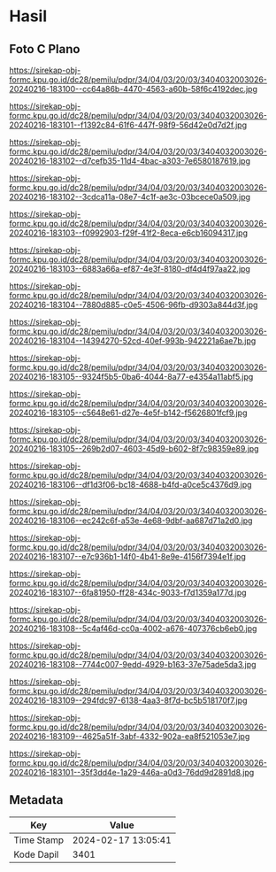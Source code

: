 # Hasil

## Foto C Plano

https://sirekap-obj-formc.kpu.go.id/dc28/pemilu/pdpr/34/04/03/20/03/3404032003026-20240216-183100--cc64a86b-4470-4563-a60b-58f6c4192dec.jpg

https://sirekap-obj-formc.kpu.go.id/dc28/pemilu/pdpr/34/04/03/20/03/3404032003026-20240216-183101--f1392c84-61f6-447f-98f9-56d42e0d7d2f.jpg

https://sirekap-obj-formc.kpu.go.id/dc28/pemilu/pdpr/34/04/03/20/03/3404032003026-20240216-183102--d7cefb35-11d4-4bac-a303-7e6580187619.jpg

https://sirekap-obj-formc.kpu.go.id/dc28/pemilu/pdpr/34/04/03/20/03/3404032003026-20240216-183102--3cdca11a-08e7-4c1f-ae3c-03bcece0a509.jpg

https://sirekap-obj-formc.kpu.go.id/dc28/pemilu/pdpr/34/04/03/20/03/3404032003026-20240216-183103--f0992903-f29f-41f2-8eca-e6cb16094317.jpg

https://sirekap-obj-formc.kpu.go.id/dc28/pemilu/pdpr/34/04/03/20/03/3404032003026-20240216-183103--6883a66a-ef87-4e3f-8180-df4d4f97aa22.jpg

https://sirekap-obj-formc.kpu.go.id/dc28/pemilu/pdpr/34/04/03/20/03/3404032003026-20240216-183104--7880d885-c0e5-4506-96fb-d9303a844d3f.jpg

https://sirekap-obj-formc.kpu.go.id/dc28/pemilu/pdpr/34/04/03/20/03/3404032003026-20240216-183104--14394270-52cd-40ef-993b-942221a6ae7b.jpg

https://sirekap-obj-formc.kpu.go.id/dc28/pemilu/pdpr/34/04/03/20/03/3404032003026-20240216-183105--9324f5b5-0ba6-4044-8a77-e4354a11abf5.jpg

https://sirekap-obj-formc.kpu.go.id/dc28/pemilu/pdpr/34/04/03/20/03/3404032003026-20240216-183105--c5648e61-d27e-4e5f-b142-f5626801fcf9.jpg

https://sirekap-obj-formc.kpu.go.id/dc28/pemilu/pdpr/34/04/03/20/03/3404032003026-20240216-183105--269b2d07-4603-45d9-b602-8f7c98359e89.jpg

https://sirekap-obj-formc.kpu.go.id/dc28/pemilu/pdpr/34/04/03/20/03/3404032003026-20240216-183106--df1d3f06-bc18-4688-b4fd-a0ce5c4376d9.jpg

https://sirekap-obj-formc.kpu.go.id/dc28/pemilu/pdpr/34/04/03/20/03/3404032003026-20240216-183106--ec242c6f-a53e-4e68-9dbf-aa687d71a2d0.jpg

https://sirekap-obj-formc.kpu.go.id/dc28/pemilu/pdpr/34/04/03/20/03/3404032003026-20240216-183107--e7c936b1-14f0-4b41-8e9e-4156f7394e1f.jpg

https://sirekap-obj-formc.kpu.go.id/dc28/pemilu/pdpr/34/04/03/20/03/3404032003026-20240216-183107--6fa81950-ff28-434c-9033-f7d1359a177d.jpg

https://sirekap-obj-formc.kpu.go.id/dc28/pemilu/pdpr/34/04/03/20/03/3404032003026-20240216-183108--5c4af46d-cc0a-4002-a676-407376cb6eb0.jpg

https://sirekap-obj-formc.kpu.go.id/dc28/pemilu/pdpr/34/04/03/20/03/3404032003026-20240216-183108--7744c007-9edd-4929-b163-37e75ade5da3.jpg

https://sirekap-obj-formc.kpu.go.id/dc28/pemilu/pdpr/34/04/03/20/03/3404032003026-20240216-183109--294fdc97-6138-4aa3-8f7d-bc5b518170f7.jpg

https://sirekap-obj-formc.kpu.go.id/dc28/pemilu/pdpr/34/04/03/20/03/3404032003026-20240216-183109--4625a51f-3abf-4332-902a-ea8f521053e7.jpg

https://sirekap-obj-formc.kpu.go.id/dc28/pemilu/pdpr/34/04/03/20/03/3404032003026-20240216-183101--35f3dd4e-1a29-446a-a0d3-76dd9d2891d8.jpg


## Metadata

| Key        | Value               |
| ---------- | ------------------- |
| Time Stamp | 2024-02-17 13:05:41 |
| Kode Dapil | 3401                |



